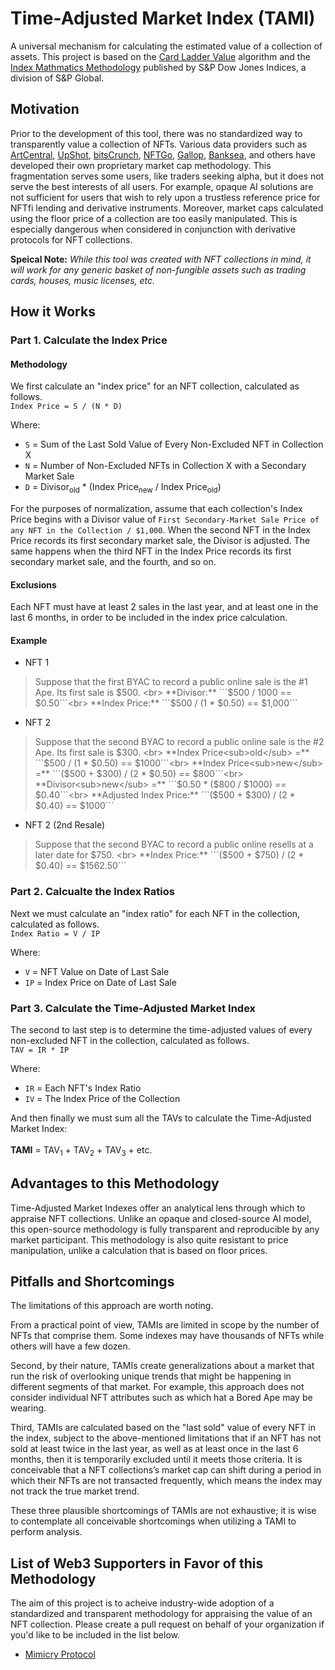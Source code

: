 # Time-Adjusted Market Index (TAMI)
A universal mechanism for calculating the estimated value of a collection of assets. This project is based on the [Card Ladder Value](https://drive.google.com/file/d/1rOY3tagsT7axRRxZWECh-0zWoMbaYbNp/view) algorithm and the [Index Mathmatics Methodology](https://www.spglobal.com/spdji/en/documents/methodologies/methodology-index-math.pdf) published by S&P Dow Jones Indices, a division of S&P Global.

## Motivation
Prior to the development of this tool, there was no standardized way to transparently value a collection of NFTs. Various data providers such as [ArtCentral](https://artcentral.io), [UpShot](https://upshot.xyz/), [bitsCrunch](https://bitscrunch.com/), [NFTGo](https://nftgo.io/), [Gallop](https://www.higallop.com/), [Banksea](https://banksea.finance/), and others have developed their own proprietary market cap methodology. This fragmentation serves some users, like traders seeking alpha, but it does not serve the best interests of all users. For example, opaque AI solutions are not sufficient for users that wish to rely upon a trustless reference price for NFTfi lending and derivative instruments. Moreover, market caps calculated using the floor price of a collection are too easily manipulated. This is especially dangerous when considered in conjunction with derivative protocols for NFT collections.

**Speical Note:** _While this tool was created with NFT collections in mind, it will work for any generic basket of non-fungible assets such as trading cards, houses, music licenses, etc._

## How it Works
### Part 1. Calculate the Index Price
#### Methodology
We first calculate an "index price" for an NFT collection, calculated as follows. <br>
```Index Price = S / (N * D)```

Where: <br> 
- ```S``` = Sum of the Last Sold Value of Every Non-Excluded NFT in Collection X
- ```N``` = Number of Non-Excluded NFTs in Collection X with a Secondary Market Sale
- ```D``` = Divisor<sub>old</sub> * (Index Price<sub>new</sub> / Index Price<sub>old</sub>)

For the purposes of normalization, assume that each collection's Index Price begins with a Divisor value of ```First Secondary-Market Sale Price of any NFT in the Collection / $1,000```. When the second NFT in the Index Price records its first secondary market sale, the Divisor is adjusted. The same happens when the third NFT in the Index Price records its first secondary market sale, and the fourth, and so on.

#### Exclusions
Each NFT must have at least 2 sales in the last year, and at least one in the last 6 months, in order to be included in the index price calculation. 

#### Example
- NFT 1
> Suppose that the first BYAC to record a public online sale is the #1 Ape. Its first sale is $500. <br>
> **Divisor:** ```$500 / 1000 == $0.50```<br>
> **Index Price:** ```$500 / (1 * $0.50) == $1,000```

- NFT 2
> Suppose that the second BYAC to record a public online sale is the #2 Ape. Its first sale is $300. <br>
> **Index Price<sub>old</sub> =** ```$500 / (1 * $0.50) == $1000```<br>
> **Index Price<sub>new</sub> =** ```($500 + $300) / (2 * $0.50) == $800```<br>
> **Divisor<sub>new</sub> =** ```$0.50 * ($800 / $1000) == $0.40```<br>
> **Adjusted Index Price:** ```($500 + $300) / (2 * $0.40) == $1000```<br>

- NFT 2 (2nd Resale)
> Suppose that the second BYAC to record a public online resells at a later date for $750. <br>
> **Index Price:** ```($500 + $750) / (2 * $0.40) == $1562.50```<br>


### Part 2. Calcualte the Index Ratios
Next we must calculate an "index ratio" for each NFT in the collection, calculated as follows. <br>
```Index Ratio = V / IP```

Where: <br>
- ```V```  = NFT Value on Date of Last Sale
- ```IP``` = Index Price on Date of Last Sale

### Part 3. Calculate the Time-Adjusted Market Index
The second to last step is to determine the time-adjusted values of every non-excluded NFT in the collection, calculated as follows. <br>
```TAV = IR * IP```

Where: <br>
- ```IR``` = Each NFT's Index Ratio
- ```IV``` = The Index Price of the Collection

And then finally we must sum all the TAVs to calculate the Time-Adjusted Market Index: <br><br>
**TAMI** = TAV<sub>1</sub> + TAV<sub>2</sub> + TAV<sub>3</sub> + etc.

## Advantages to this Methodology
Time-Adjusted Market Indexes offer an analytical lens through which to appraise NFT collections. Unlike an opaque and closed-source AI model, this open-source methodology is fully transparent and reproducible by any market participant. This methodology is also quite resistant to price manipulation, unlike a calculation that is based on floor prices. 


## Pitfalls and Shortcomings
The limitations of this approach are worth noting.

From a practical point of view, TAMIs are limited in scope by the number of NFTs that comprise them. Some indexes may have thousands of NFTs while others will have a few dozen.

Second, by their nature, TAMIs create generalizations about a market that run the risk of overlooking unique trends that might be happening in different segments of that market. For example, this approach does not consider individual NFT attributes such as which hat a Bored Ape may be wearing.

Third, TAMIs are calculated based on the "last sold" value of every NFT in the index, subject to the above-mentioned limitations that if an NFT has not sold at least twice in the last year, as well as at least once in the last 6 months, then it is temporarily excluded until it meets those criteria. It is conceivable that a NFT collections’s market cap can shift during a period in which their NFTs are not transacted frequently, which means the index may not track the true market trend.

These three plausible shortcomings of TAMIs are not exhaustive; it is wise to contemplate all conceivable shortcomings when utilizing a TAMI to perform analysis.



## List of Web3 Supporters in Favor of this Methodology
The aim of this project is to acheive industry-wide adoption of a standardized and transparent methodology for appraising the value of an NFT collection. Please create a pull request on behalf of your organization if you'd like to be included in the list below.
- [Mimicry Protocol](https://twitter.com/mimicryprotocol)
